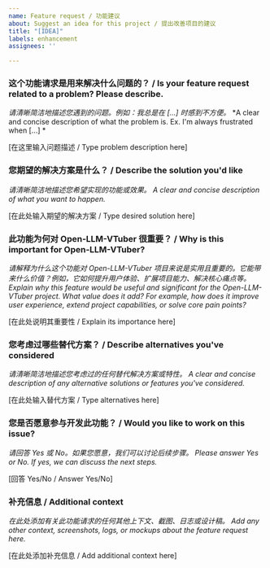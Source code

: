 ```yaml
---
name: Feature request / 功能建议
about: Suggest an idea for this project / 提出改善项目的建议
title: "[IDEA]"
labels: enhancement
assignees: ''

---
```


### 这个功能请求是用来解决什么问题的？ / Is your feature request related to a problem? Please describe.
*请清晰简洁地描述您遇到的问题。例如：我总是在 [...] 时感到不方便。*
*A clear and concise description of what the problem is. Ex. I'm always frustrated when [...] *

[在这里输入问题描述 / Type problem description here]

### 您期望的解决方案是什么？ / Describe the solution you'd like
*请清晰简洁地描述您希望实现的功能或效果。*
*A clear and concise description of what you want to happen.*

[在此处输入期望的解决方案 / Type desired solution here]

### 此功能为何对 Open-LLM-VTuber 很重要？ / Why is this important for Open-LLM-VTuber?
*请解释为什么这个功能对 Open-LLM-VTuber 项目来说是实用且重要的。它能带来什么价值？例如，它如何提升用户体验、扩展项目能力、解决核心痛点等。*
*Explain why this feature would be useful and significant for the Open-LLM-VTuber project. What value does it add? For example, how does it improve user experience, extend project capabilities, or solve core pain points?*

[在此处说明其重要性 / Explain its importance here]

### 您考虑过哪些替代方案？ / Describe alternatives you've considered
*请清晰简洁地描述您考虑过的任何替代解决方案或特性。*
*A clear and concise description of any alternative solutions or features you've considered.*

[在此处输入替代方案 / Type alternatives here]

### 您是否愿意参与开发此功能？ / Would you like to work on this issue?
*请回答 Yes 或 No。如果您愿意，我们可以讨论后续步骤。*
*Please answer Yes or No. If yes, we can discuss the next steps.*

[回答 Yes/No / Answer Yes/No]

### 补充信息 / Additional context
*在此处添加有关此功能请求的任何其他上下文、截图、日志或设计稿。*
*Add any other context, screenshots, logs, or mockups about the feature request here.*

[在此处添加补充信息 / Add additional context here]
